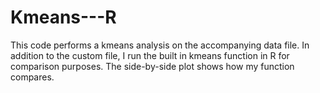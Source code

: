 # Kmeans---R

This code performs a kmeans analysis on the accompanying data file. In addition to the custom file, I run the built in kmeans function in R for comparison purposes. The side-by-side plot shows how my function compares.
